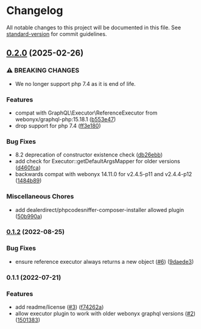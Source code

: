 # Changelog

All notable changes to this project will be documented in this file. See [standard-version](https://github.com/conventional-changelog/standard-version) for commit guidelines.

## [0.2.0](https://github.com/graycoreio/magento2-graphql-introspection-cache/compare/v0.1.2...v0.2.0) (2025-02-26)


### ⚠ BREAKING CHANGES

* We no longer support php 7.4 as it is end of life.

### Features

* compat with GraphQL\Executor\ReferenceExecutor from webonyx/graphql-php:15.18.1 ([b553e47](https://github.com/graycoreio/magento2-graphql-introspection-cache/commit/b553e478482c268e7d925b2c2c37c65ece63ffa7))
* drop support for php 7.4 ([ff3e180](https://github.com/graycoreio/magento2-graphql-introspection-cache/commit/ff3e1806b04077639b32a0cfffc0e2ac0b93f746))


### Bug Fixes

* 8.2 deprecation of constructor existence check ([db26ebb](https://github.com/graycoreio/magento2-graphql-introspection-cache/commit/db26ebb2197ca40d49fbc104f643135667c9ea5d))
* add check for Executor::getDefaultArgsMapper for older versions ([d460fca](https://github.com/graycoreio/magento2-graphql-introspection-cache/commit/d460fca3c0e488258d7ab130a41c84f5dc6144a9))
* backwards compat with webonyx 14.11.0 for v2.4.5-p11 and v2.4.4-p12 ([1484b89](https://github.com/graycoreio/magento2-graphql-introspection-cache/commit/1484b8920321e89fa8a102484505b14cbc28e934))


### Miscellaneous Chores

* add dealerdirect/phpcodesniffer-composer-installer allowed plugin ([50b990a](https://github.com/graycoreio/magento2-graphql-introspection-cache/commit/50b990aec401e2e44f946d1d36215efe46f0a113))

### [0.1.2](https://github.com/graycoreio/magento2-graphql-introspection-cache/compare/v0.1.1...v0.1.2) (2022-08-25)


### Bug Fixes

* ensure reference executor always returns a new object ([#6](https://github.com/graycoreio/magento2-graphql-introspection-cache/issues/6)) ([9daede3](https://github.com/graycoreio/magento2-graphql-introspection-cache/commit/9daede31b3de7cab58973bdb54ed9a636560bd01))

### 0.1.1 (2022-07-21)


### Features

* add readme/license ([#3](https://github.com/graycoreio/magento2-graphql-introspection-cache/issues/3)) ([f74262a](https://github.com/graycoreio/magento2-graphql-introspection-cache/commit/f74262ae249834f1fed3a82ece2c66a17719c777))
* allow executor plugin to work with older webonyx graphql versions ([#2](https://github.com/graycoreio/magento2-graphql-introspection-cache/issues/2)) ([1501383](https://github.com/graycoreio/magento2-graphql-introspection-cache/commit/1501383fd3adaa34d8a2a29ab94abbfecd1a917c))
